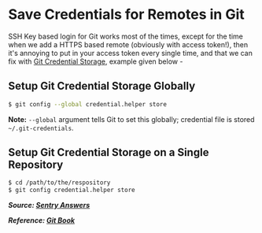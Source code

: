 # Save Credentials for Remotes in Git

SSH Key based login for Git works most of the times, except for the time when we add a HTTPS based remote (obviously with access token!), then it's annoying to put in your access token every single time, and that we can fix with [Git Credential Storage](https://git-scm.com/book/en/v2/Git-Tools-Credential-Storage), example given below -

## Setup Git Credential Storage Globally

```bash
$ git config --global credential.helper store
```

**Note:** `--global` argument tells Git to set this globally; credential file is stored `~/.git-credentials`.

## Setup Git Credential Storage on a Single Repository

```bash
$ cd /path/to/the/respository
$ git config credential.helper store
```

***Source: [Sentry Answers](https://sentry.io/answers/save-credentials-for-remotes-in-git/)***

***Reference: [Git Book](https://git-scm.com/book/en/v2/Git-Tools-Credential-Storage)***

